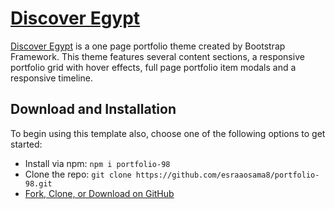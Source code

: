 # [Discover Egypt](http://portfolio-98.byethost24.com/)

[Discover Egypt](http://portfolio-98.byethost24.com/) is a one page portfolio theme created by Bootstrap Framework. This theme features several content sections, a responsive portfolio grid with hover effects, full page portfolio item modals and a responsive timeline.

## Download and Installation

To begin using this template also, choose one of the following options to get started:
* Install via npm: `npm i portfolio-98`
* Clone the repo: `git clone https://github.com/esraaosama8/portfolio-98.git`
* [Fork, Clone, or Download on GitHub](https://github.com/esraaosama8/portfolio-98)
